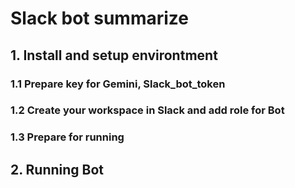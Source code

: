 # Slack bot summarize
## 1. Install and setup environtment 
### 1.1 Prepare key for Gemini, Slack_bot_token 

### 1.2 Create your workspace in Slack and add role for Bot

### 1.3 Prepare for running 

## 2. Running Bot
